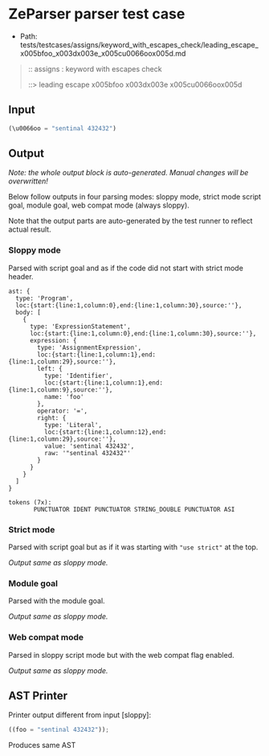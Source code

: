 # ZeParser parser test case

- Path: tests/testcases/assigns/keyword_with_escapes_check/leading_escape_x005bfoo_x003dx003e_x005cu0066oox005d.md

> :: assigns : keyword with escapes check
>
> ::> leading escape x005bfoo x003dx003e x005cu0066oox005d

## Input

`````js
(\u0066oo = "sentinal 432432")
`````

## Output

_Note: the whole output block is auto-generated. Manual changes will be overwritten!_

Below follow outputs in four parsing modes: sloppy mode, strict mode script goal, module goal, web compat mode (always sloppy).

Note that the output parts are auto-generated by the test runner to reflect actual result.

### Sloppy mode

Parsed with script goal and as if the code did not start with strict mode header.

`````
ast: {
  type: 'Program',
  loc:{start:{line:1,column:0},end:{line:1,column:30},source:''},
  body: [
    {
      type: 'ExpressionStatement',
      loc:{start:{line:1,column:0},end:{line:1,column:30},source:''},
      expression: {
        type: 'AssignmentExpression',
        loc:{start:{line:1,column:1},end:{line:1,column:29},source:''},
        left: {
          type: 'Identifier',
          loc:{start:{line:1,column:1},end:{line:1,column:9},source:''},
          name: 'foo'
        },
        operator: '=',
        right: {
          type: 'Literal',
          loc:{start:{line:1,column:12},end:{line:1,column:29},source:''},
          value: 'sentinal 432432',
          raw: '"sentinal 432432"'
        }
      }
    }
  ]
}

tokens (7x):
       PUNCTUATOR IDENT PUNCTUATOR STRING_DOUBLE PUNCTUATOR ASI
`````

### Strict mode

Parsed with script goal but as if it was starting with `"use strict"` at the top.

_Output same as sloppy mode._

### Module goal

Parsed with the module goal.

_Output same as sloppy mode._

### Web compat mode

Parsed in sloppy script mode but with the web compat flag enabled.

_Output same as sloppy mode._

## AST Printer

Printer output different from input [sloppy]:

````js
((foo = "sentinal 432432"));
````

Produces same AST
